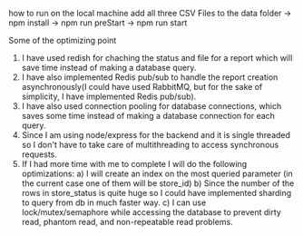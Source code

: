 how to run on the local machine
add all three CSV Files to the data folder
-> npm install
-> npm run preStart
-> npm run start

Some of the optimizing point
1) I have used redish for chaching the status and file for a report which will save time instead of making a database query.
2) I have also implemented Redis pub/sub to handle the report creation asynchronously(I could have used RabbitMQ, but for the sake of simplicity, I have implemented Redis pub/sub).
3) I have also used connection pooling for database connections, which saves some time instead of making a database connection for each query.
4) Since I am using node/express for the backend and it is single threaded so I don't have to take care of multithreading to access synchronous requests.
5) If I had more time with me to complete I will do the following optimizations:
   a) I will create an index on the most queried parameter (in the current case one of them will be store_id)
   b) Since the number of the rows in store_status is quite huge so I could have implemented sharding to query from db in much faster way.
   c) I can use lock/mutex/semaphore while accessing the database to prevent dirty read, phantom read, and non-repeatable read problems.


